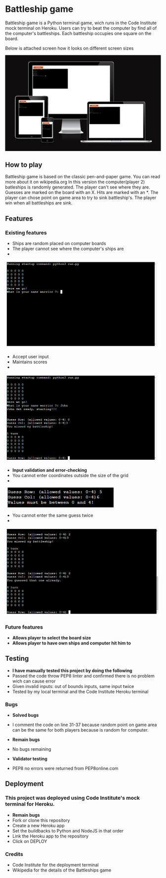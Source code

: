 # Battleship game

Battleship game is a Python terminal game, wich runs in the Code Institute mock terminal on Heroku.
Users can try to beat the computer by find all of the computer's battleships. Each battleship occupies one square on the board.

Below is attached screen how it looks on different screen sizes

![Header](https://github.com/Yups11/battleship-game/blob/main/media/readme-photo-1.png)

## How to play
Battleship game is based on the classic pen-and-paper game. 
You can read more about it on wikipedia.org
In this version the computer(player 2) batleships is randomly generated. 
The player can't see where they are.
Guesses are marked on the board with an X. Hits are marked with an *.
The player can chose point on game area to try to sink battleship's.
The player win when all battleships are sink.

## Features
### Existing features
- Ships are random placed on computer boards
- The player cannot see where the computer's ships are
- 
![Header](https://github.com/Yups11/battleship-game/blob/main/media/readme-photo-2.png)

- Accept user input
- Maintains scores
- 
![Header](https://github.com/Yups11/battleship-game/blob/main/media/readme-photo-3.png)

- __Input validation and error-checking__
- You cannot enter coordinates outside the size of the grid
- 
![Header](https://github.com/Yups11/battleship-game/blob/main/media/readme-photo-4.png)

- You cannot enter the same guess twice
- 
![Header](https://github.com/Yups11/battleship-game/blob/main/media/readme-photo-5.png)


### Future features
- __Allows player to select the board size__
- __Allows player to have own ships and computer hit him to__

## Testing

- __I have manually tested this project by doing the following__
- Passed the code throw PEP8 linter and confirmed there is no problem wich can cause error
- Given invalid inputs: out of bounds inputs, same input twice
- Tested by my local terminal and the Code Institute Heroku terminal

### Bugs
- __Solved bugs__
- I comment the code on line 31-37 because random point on game area can be the same for both
players because is random for computer.

- __Remain bugs__
- No bugs remaining

- __Validator testing__
- PEP8 no errors were returned from PEP8online.com

## Deployment
### This project was deployed using Code Institute's mock terminal for Heroku.

- __Remain bugs__
- Fork or clone this repository
- Create a new Heroku app
- Set the buildbacks to Python and NodeJS in that order
- Link the Heroku app to the repository
- Click on DEPLOY

### Credits
- Code Institute for the deployment terminal
- Wikipedia for the details of the Battleships game
